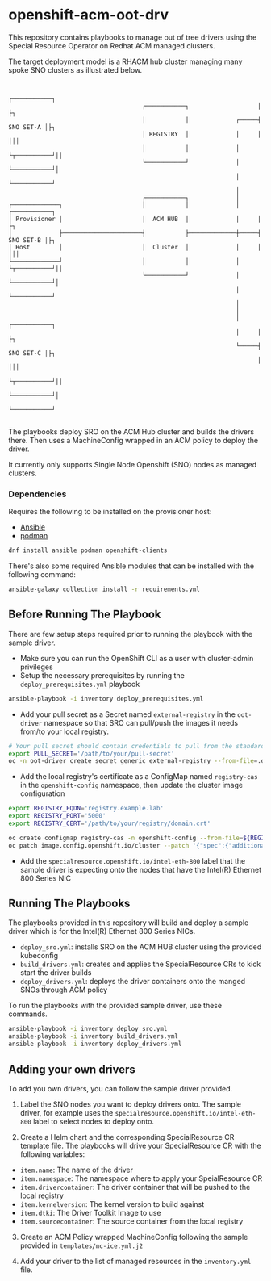 # openshift-acm-oot-drv

This repository contains playbooks to manage out of tree drivers using the Special Resource Operator on Redhat ACM managed clusters.

The target deployment model is a RHACM hub cluster managing many spoke SNO clusters as illustrated below.

```

                                                                     ┌───────────┐
                                     ┌───────────┐                   │           ├┐
                                     │           │             ┌─────┤ SNO SET-A │├┐
                                     │ REGISTRY  │             │     │           │││
                                     │           │             │     └┬──────────┘││
                                     └───────────┘             │      └───────────┘│
                                                               │       └───────────┘
                                                               │
                                     ┌───────────┐             │
┌─────────────┐                      │           │             │     ┌───────────┐
│ Provisioner │                      │  ACM HUB  │             │     │           ├┐
│             ├──────────────────────┤           ├─────────────┼─────┤ SNO SET-B │├┐
│ Host        │                      │  Cluster  │             │     │           │││
└─────────────┘                      │           │             │     └┬──────────┘││
                                     └───────────┘             │      └───────────┘│
                                                               │       └───────────┘
                                                               │
                                                               │
                                                               │     ┌───────────┐
                                                               │     │           ├┐
                                                               └─────┤ SNO SET-C │├┐
                                                                     │           │││
                                                                     └┬──────────┘││
                                                                      └───────────┘│
                                                                       └───────────┘


```

The playbooks deploy SRO on the ACM Hub cluster and builds the drivers there.  Then uses a MachineConfig wrapped in an ACM policy to deploy the driver.

It currently only supports Single Node Openshift (SNO) nodes as managed clusters.

### Dependencies

Requires the following to be installed on the provisioner host:

- [Ansible](https://docs.ansible.com/ansible/latest/installation_guide/intro_installation.html#installing-ansible-on-specific-operating-systems)
- [podman](https://github.com/containers/podman/)

```bash
dnf install ansible podman openshift-clients
```

There's also some required Ansible modules that can be installed with the following command:

```bash
ansible-galaxy collection install -r requirements.yml
```

## Before Running The Playbook

There are few setup steps required prior to running the playbook with the sample driver.

- Make sure you can run the OpenShift CLI as a user with cluster-admin privileges
- Setup the necessary prerequisites by running the `deploy_prerequisites.yml` playbook

```bash
ansible-playbook -i inventory deploy_prerequisites.yml
```
- Add your pull secret as a Secret named `external-registry` in the `oot-driver` namespace so that SRO can pull/push the images it needs from/to your local registry.

```bash
# Your pull secret should contain credentials to pull from the standard image registries as well as your local registry.
export PULL_SECRET='/path/to/your/pull-secret'
oc -n oot-driver create secret generic external-registry --from-file=.dockerconfigjson=${PULL_SECRET} --type=kubernetes.io/dockerconfigjson
```

- Add the local registry's certificate as a ConfigMap named `registry-cas` in the `openshift-config` namespace, then update the cluster image configuration

```bash
export REGISTRY_FQDN='registry.example.lab'
export REGISTRY_PORT='5000'
export REGISTRY_CERT='/path/to/your/registry/domain.crt'

oc create configmap registry-cas -n openshift-config --from-file=${REGISTRY_FQDN}..${REGISTRY_PORT}=${REGISTRY_CERT}
oc patch image.config.openshift.io/cluster --patch '{"spec":{"additionalTrustedCA":{"name":"registry-cas"}}}' --type=merge
```

- Add the `specialresource.openshift.io/intel-eth-800` label that the sample driver is expecting onto the nodes that have the Intel(R) Ethernet 800 Series NIC

## Running The Playbooks

The playbooks provided in this repository will build and deploy a sample driver which is for the Intel(R) Ethernet 800 Series NICs.

- `deploy_sro.yml`: installs SRO on the ACM HUB cluster using the provided kubeconfig
- `build_drivers.yml`: creates and applies the SpecialResource CRs to kick start the driver builds
- `deploy_drivers.yml`: deploys the driver containers onto the manged SNOs through ACM policy

To run the playbooks with the provided sample driver, use these commands.

```bash
ansible-playbook -i inventory deploy_sro.yml
ansible-playbook -i inventory build_drivers.yml
ansible-playbook -i inventory deploy_drivers.yml
```

## Adding your own drivers

To add you own drivers, you can follow the sample driver provided.

1. Label the SNO nodes you want to deploy drivers onto.  The sample driver, for example uses the `specialresource.openshift.io/intel-eth-800` label to select nodes to deploy onto.

2. Create a Helm chart and the corresponding SpecialResource CR template file.  The playbooks will drive your SpecialResource CR with the following variables:
- `item.name`: The name of the driver
- `item.namespace`: The namespace where to apply your SpeialResource CR
- `item.drivercontainer`: The driver container that will be pushed to the local registry
- `item.kernelversion`: The kernel version to build against
- `item.dtki`: The Driver Toolkit Image to use
- `item.sourcecontainer`: The source container from the local registry

3. Create an ACM Policy wrapped MachineConfig following the sample provided in `templates/mc-ice.yml.j2`

4. Add your driver to the list of managed resources in the `inventory.yml` file.
